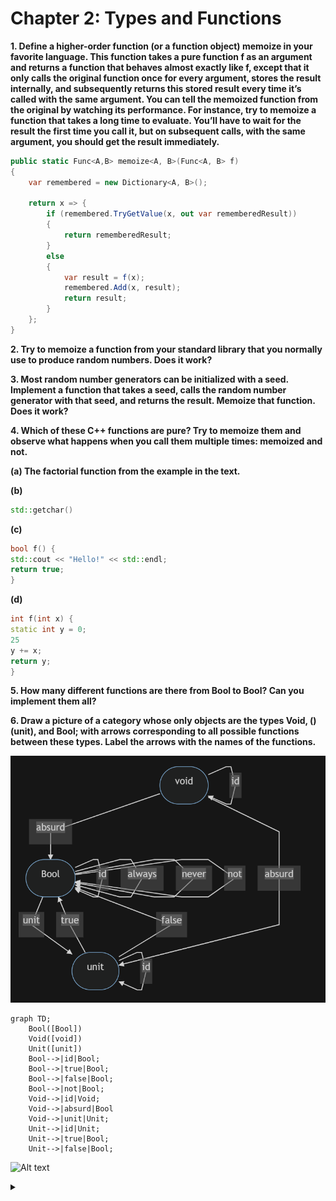 # Chapter 2: Types and Functions

**1. Define a higher-order function (or a function object) memoize in
your favorite language. This function takes a pure function f as
an argument and returns a function that behaves almost exactly
like f, except that it only calls the original function once for every
argument, stores the result internally, and subsequently returns
this stored result every time it’s called with the same argument.
You can tell the memoized function from the original by watching its performance. For instance, try to memoize a function that
takes a long time to evaluate. You’ll have to wait for the result
the first time you call it, but on subsequent calls, with the same
argument, you should get the result immediately.**

```csharp
public static Func<A,B> memoize<A, B>(Func<A, B> f)
{
    var remembered = new Dictionary<A, B>();

    return x => {
        if (remembered.TryGetValue(x, out var rememberedResult))
        {
            return rememberedResult;
        }
        else
        {
            var result = f(x);
            remembered.Add(x, result);
            return result;
        }
    };
}
```

**2. Try to memoize a function from your standard library that you
normally use to produce random numbers. Does it work?**


**3. Most random number generators can be initialized with a seed.
Implement a function that takes a seed, calls the random number
generator with that seed, and returns the result. Memoize that
function. Does it work?**


**4. Which of these C++ functions are pure? Try to memoize them
and observe what happens when you call them multiple times:
memoized and not.**

**(a) The factorial function from the example in the text.**

**(b)**
```cpp
std::getchar()
```
**(c)** 
```cpp
bool f() {
std::cout << "Hello!" << std::endl;
return true;
}
```
**(d)** 
```cpp
int f(int x) {
static int y = 0;
25
y += x;
return y;
}
```

**5. How many different functions are there from Bool to Bool? Can
you implement them all?**

**6. Draw a picture of a category whose only objects are the types
Void, () (unit), and Bool; with arrows corresponding to all possible functions between these types. Label the arrows with the
names of the functions.**

![Example Bool, Void, Unit category](Chapter2.6.PNG "Example Bool, Void, Unit category")

```mermaid
graph TD;
    Bool([Bool])
    Void([void])
    Unit([unit])
    Bool-->|id|Bool;
    Bool-->|true|Bool;
    Bool-->|false|Bool;
    Bool-->|not|Bool;
    Void-->|id|Void;
    Void-->|absurd|Bool
    Void-->|unit|Unit;
    Unit-->|id|Unit;
    Unit-->|true|Bool;
    Unit-->|false|Bool;
```

![Alt text](https://g.gravizo.com/source/custom_mark10?https%3A%2F%2Fraw.githubusercontent.com%2Fcolethecoder%2Fcategory-theory-for-programmers%2Fmaster%2FChapter2.md)
<details> 
<summary></summary>
custom_mark10
  digraph G {
    size ="4,4";
    main [shape=box];
    main -> parse [weight=8];
    parse -> execute;
    main -> init;
    main -> cleanup;
    execute -> { make_string; printf};
    init -> make_string;
    edge [color=red];
    main -> printf [style=bold,label="100 times"];
    make_string [label="make a string"];
    node [shape=box,style=filled,color=".7 .3 1.0"];
    execute -> compare;
  }
custom_mark10
</details>

